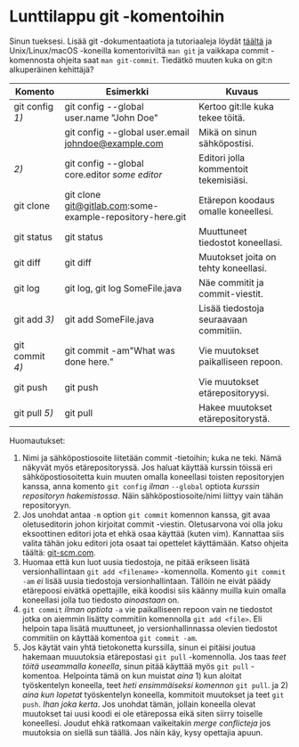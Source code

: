 # Lunttilappu git -komentoihin

Sinun tueksesi. Lisää git -dokumentaatiota ja tutoriaaleja löydät [täältä](https://git-scm.com/doc) ja Unix/Linux/macOS -koneilla komentoriviltä `man git` ja vaikkapa commit -komennosta ohjeita saat `man git-commit`. Tiedätkö muuten kuka on git:n alkuperäinen kehittäjä?

| Komento            | Esimerkki                                         | Kuvaus                                |
|--------------------|---------------------------------------------------|---------------------------------------|
| git config *1)*    | git config --global user.name "John Doe"          | Kertoo git:lle kuka tekee töitä.      |
|                    | git config --global user.email johndoe@example.com| Mikä on sinun sähköpostisi.           |
|            *2)*    | git config --global core.editor *some editor*     | Editori jolla kommentoit tekemisiäsi. |
| git clone          | git clone git@gitlab.com:some-example-repository-here.git   | Etärepon koodaus omalle koneellesi.   |
| git status         | git status                                        | Muuttuneet tiedostot koneellasi.      |
| git diff           | git diff                                          | Muutokset joita on tehty koneellasi.  |
| git log            | git log, git log SomeFile.java                    | Näe commitit ja commit-viestit.       |
| git add *3)*       | git add SomeFile.java                             | Lisää tiedostoja seuraavaan commitiin.|
| git commit *4)*    | git commit -am"What was done here."               | Vie muutokset paikalliseen repoon.    |
| git push           | git push                                          | Vie muutokset etärepositoryysi.       |
| git pull *5)*      | git pull                                          | Hakee muutokset etärepositorystä.     |

Huomautukset:

1. Nimi ja sähköpostiosoite liitetään commit -tietoihin; kuka ne teki. Nämä näkyvät myös etärepositoryssä. Jos haluat käyttää kurssin töissä eri sähköpostiosoitetta kuin muuten omalla koneellasi toisten repositoryjen kanssa, anna komento  `git config` *ilman* `--global` optiota *kurssin repositoryn hakemistossa*. Näin sähköpostiosoite/nimi liittyy vain tähän repositoryyn.
2. Jos unohdat antaa `-m` option `git commit` komennon kanssa, git avaa oletuseditorin johon kirjoitat commit -viestin. Oletusarvona voi olla joku eksoottinen editori jota et ehkä osaa käyttää (kuten vim). Kannattaa siis valita tähän joku editori jota osaat tai opettelet käyttämään. Katso ohjeita täältä: [git-scm.com](https://git-scm.com/book/en/v2/Getting-Started-First-Time-Git-Setup).
3. Huomaa että kun luot uusia tiedostoja, ne pitää erikseen lisätä versionhallintaan `git add <filename>` -komennolla. Komento `git commit -am` *ei* lisää uusia tiedostoja versionhallintaan. Tällöin ne eivät päädy etärepoosi eivätkä opettajille, eikä koodisi siis käänny muilla kuin omalla koneellasi jolla tuo tiedosto *ainoastaan* on.
4. `git commit` *ilman optiota* `-a` vie paikalliseen repoon vain ne tiedostot jotka on aiemmin lisätty commitiin komennolla `git add <file>`. Eli helpoin tapa lisätä muuttuneet, jo versionhallinnassa olevien tiedostot commitiin on käyttää komentoa `git commit -am`. 
5. Jos käytät vain yhtä tietokonetta kurssilla, sinun ei pitäisi joutua hakemaan muuutoksia etärepostasi `git pull` -komennolla. Jos taas *teet töitä useammalla koneella*, sinun pitää käyttää myös `git pull` -komentoa. Helpointa tämä on kun muistat *aina* 1) kun aloitat työskentelyn koneella, teet *heti ensimmäiseksi komennon* `git pull`. ja 2) *aina kun lopetat* työskentelyn koneella, kommitoit muutokset ja teet `git push`. *Ihan joka kerta*. Jos unohdat tämän, jollain koneella olevat muutokset tai uusi koodi ei ole etärepossa eikä siten siirry toiselle koneellesi. Joudut ehkä ratkomaan vaikeitakin *merge conflicteja* jos muutoksia on siellä sun täällä. Jos näin käy, kysy opettajia apuun.
